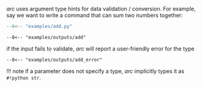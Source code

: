 *arc* uses argument type hints for data validation / conversion. For example, say we want to write a command that can sum two numbers together:
```py title="examples/add.py"
--8<-- "examples/add.py"
```

```console
--8<-- "examples/outputs/add"
```
if the input fails to validate, *arc* will report a user-friendly error for the type
```console
--8<-- "examples/outputs/add_error"
```

!!! note
    if a parameter does not specify a type, *arc* implicitly types it as `#!python str`.
